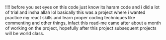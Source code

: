 
!!!! before you set eyes on this code just know its haram code and i did a lot of trial and insha allah lol
basically this was a project where i wanted practice my react skills and learn proper coding techniques like commenting and other things, infact this read-me came after about a month of working on the project, hopefully after this project subsequent projects will be world class.
